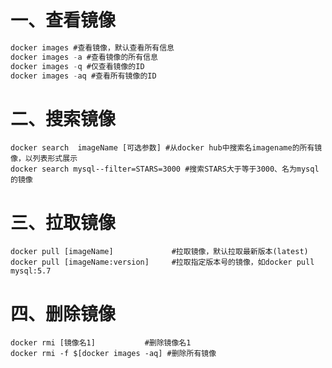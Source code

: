 # 一、查看镜像

```c
docker images #查看镜像，默认查看所有信息
docker images -a #查看镜像的所有信息
docker images -q #仅查看镜像的ID
docker images -aq #查看所有镜像的ID
```

# 二、搜索镜像

```shell
docker search  imageName [可选参数] #从docker hub中搜索名imagename的所有镜像，以列表形式展示
docker search mysql--filter=STARS=3000 #搜索STARS大于等于3000、名为mysql的镜像
```

# 三、拉取镜像

```shell
docker pull [imageName]  			#拉取镜像，默认拉取最新版本(latest)
docker pull [imageName:version] 	#拉取指定版本号的镜像，如docker pull mysql:5.7

```

# 四、删除镜像

```shell
docker rmi [镜像名1]			#删除镜像名1
docker rmi -f $[docker images -aq] #删除所有镜像
```

